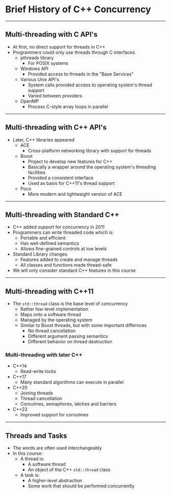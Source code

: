 # Brief History of C++ Concurrency

---

## Multi-threading with C API's

- At first, no direct support for threads in C++
- Programmers could only use threads through C interfaces
  - pthreads library
    - For POSIX systems
  - Windows API
    - Provided access to threads in the "Base Services"
  - Various Unix API's
    - System calls provided access to operating system's thread support
    - Varied between providers
  - OpenMP
    - Process C-style array loops in parallel

---

## Multi-threading with C++ API's

- Later, C++ libraries appeared
  - ACE
    - Cross-platform networking library with support for threads
  - Boost
    - Project to develop new features for C++
    - Basically a wrapper around the operating system's threading facilities
    - Provided a consistent interface
    - Used as basis for C++11's thread support
  - Poco
    - More modern and lightweight version of ACE

---

## Multi-threading with Standard C++

- C++ added support for concurrency in 2011
- Programmers can write threaded code which is:
  - Portable and efficient
  - Has well-defined semantics
  - Allows fine-grained controls at low levels
- Standard Library changes
  - Features added to create and manage threads
  - All classes and functions made thread-safe
- We will only consider standard C++ features in this course

---

## Multi-threading with C++11

- The `std::thread` class is the base level of concurrency
  - Rather low-level implementation
  - Maps onto a software thread
  - Managed by the operating system
  - Similar to Boost threads, but with some important differnces
    - No thread cancellation
    - Different argument passing semantics
    - Different behavior on thread destruction

### Multi-threading with later C++

- C++14
  - Read-write locks
- C++17
  - Many standard algorithms can execute in parallel
- C++20
  - Joining threads
  - Thread cancellation
  - Coroutines, semaphores, latches and barriers
- C++23
  - Improved support for coroutines

---

## Threads and Tasks

- The words are often used interchangeably
- In this course:
  - A thread is:
    - A software thread
    - An object of the C++ `std::thread` class
  - A task is:
    - A higher-level abstraction
    - Some work that should be performed concurrently